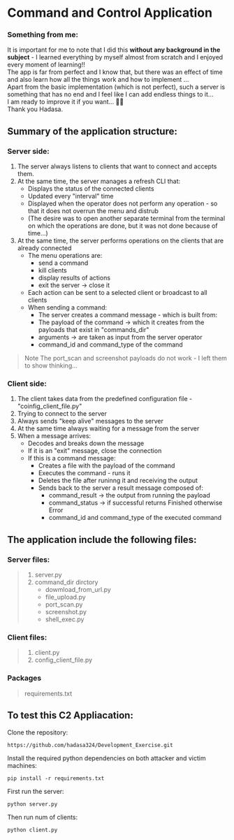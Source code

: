 # Command and Control Application
### Something from me:
It is important for me to note that I did this **without any background in the subject** - I learned everything by myself almost from scratch
and I enjoyed every moment of learning!!  
The app is far from perfect and I know that, but there was an effect of time and also learn how all the things work and how to implement ...    
Apart from the basic implementation (which is not perfect), such a server is something that has no end and I feel like I can add endless things to it...  
I am ready to improve it if you want... :muscle::nerd_face:  
Thank you Hadasa.

## Summary of the application structure:
### Server side:
1. The server always listens to clients that want to connect and accepts them.
2. At the same time, the server manages a refresh CLI that:
    - Displays the status of the connected clients
    - Updated every "interval" time
    - Displayed when the operator does not perform any operation - so that it does not overrun the menu and distrub
     - (The desire was to open another separate terminal from the terminal on which the operations are done, but it was not done because of time...)
3. At the same time, the server performs operations on the clients that are already connected
    - The menu operations are:
      -  send a command
      -  kill clients
      -  display results of actions 
      -  exit the server -> close it
    - Each action can be sent to a selected client or broadcast to all clients
    - When sending a command:
      - The server creates a command message - which is built from:
      - The payload of the command -> which it creates from the payloads that exist in "commands_dir"
      - arguments -> are taken as input from the server operator
      - command_id and command_type of the command
> Note The port_scan and screenshot payloads do not work - I left them to show thinking...
### Client side:
1. The client takes data from the predefined configuration file - "coinfig_client_file.py"
2. Trying to connect to the server
3. Always sends "keep alive" messages to the server
4. At the same time always waiting for a message from the server
5. When a message arrives:
    - Decodes and breaks down the message
    - If it is an "exit" message, close the connection
    - If this is a command message:
      - Creates a file with the payload of the command
      - Executes the command - runs it
      - Deletes the file after runinng it  and receiving the output
      - Sends back to the server a result message composed of:
        - command_result -> the output from running the payload
        - command_status -> if successful returns Finished otherwise Error
        - command_id and command_type of the executed command

## The application include the following files:
### Server files:
> 1. server.py
> 2. command_dir dirctory
>    - dowmload_from_url.py
>    - file_upload.py
>    - port_scan.py
>    - screenshot.py
>    - shell_exec.py
### Client files:
> 1. client.py
> 2. config_client_file.py
### Packages 
> requirements.txt

## To test this C2 Appliacation:
 Clone the repository:
```
https://github.com/hadasa324/Development_Exercise.git
```
Install the required python dependencies on both attacker and victim machines:
```
pip install -r requirements.txt
```
First run the server:
```
python server.py
```
 Then run num of clients:
```
python client.py
```
